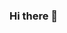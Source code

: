 ### Hi there 👋

<!--
**JinnnnChoi/JinnnnChoi** is a ✨ _special_ ✨ repository because its `README.md` (this file) appears on your GitHub profile.

Here are some ideas to get you started:

- 🔭 I’m currently working on ...Airline Flight Dispatcher
- 🌱 I’m currently learning ...Python
- 👯 I’m looking to collaborate on ...Data Analyzing
- 🤔 I’m looking for help with ...
- 💬 Ask me about ...
- 📫 How to reach me: ...
- 😄 Pronouns: ...
- ⚡ Fun fact: ...
-->
